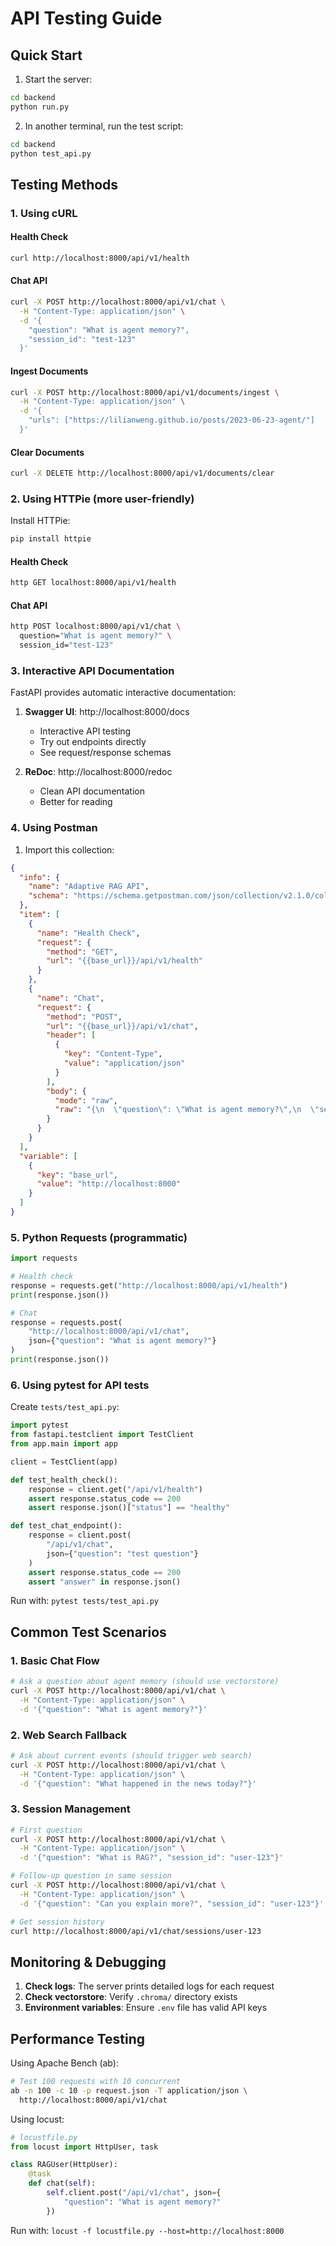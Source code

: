 # API Testing Guide

## Quick Start

1. Start the server:
```bash
cd backend
python run.py
```

2. In another terminal, run the test script:
```bash
cd backend
python test_api.py
```

## Testing Methods

### 1. Using cURL

#### Health Check
```bash
curl http://localhost:8000/api/v1/health
```

#### Chat API
```bash
curl -X POST http://localhost:8000/api/v1/chat \
  -H "Content-Type: application/json" \
  -d '{
    "question": "What is agent memory?",
    "session_id": "test-123"
  }'
```

#### Ingest Documents
```bash
curl -X POST http://localhost:8000/api/v1/documents/ingest \
  -H "Content-Type: application/json" \
  -d '{
    "urls": ["https://lilianweng.github.io/posts/2023-06-23-agent/"]
  }'
```

#### Clear Documents
```bash
curl -X DELETE http://localhost:8000/api/v1/documents/clear
```

### 2. Using HTTPie (more user-friendly)

Install HTTPie:
```bash
pip install httpie
```

#### Health Check
```bash
http GET localhost:8000/api/v1/health
```

#### Chat API
```bash
http POST localhost:8000/api/v1/chat \
  question="What is agent memory?" \
  session_id="test-123"
```

### 3. Interactive API Documentation

FastAPI provides automatic interactive documentation:

1. **Swagger UI**: http://localhost:8000/docs
   - Interactive API testing
   - Try out endpoints directly
   - See request/response schemas

2. **ReDoc**: http://localhost:8000/redoc
   - Clean API documentation
   - Better for reading

### 4. Using Postman

1. Import this collection:

```json
{
  "info": {
    "name": "Adaptive RAG API",
    "schema": "https://schema.getpostman.com/json/collection/v2.1.0/collection.json"
  },
  "item": [
    {
      "name": "Health Check",
      "request": {
        "method": "GET",
        "url": "{{base_url}}/api/v1/health"
      }
    },
    {
      "name": "Chat",
      "request": {
        "method": "POST",
        "url": "{{base_url}}/api/v1/chat",
        "header": [
          {
            "key": "Content-Type",
            "value": "application/json"
          }
        ],
        "body": {
          "mode": "raw",
          "raw": "{\n  \"question\": \"What is agent memory?\",\n  \"session_id\": \"test-123\"\n}"
        }
      }
    }
  ],
  "variable": [
    {
      "key": "base_url",
      "value": "http://localhost:8000"
    }
  ]
}
```

### 5. Python Requests (programmatic)

```python
import requests

# Health check
response = requests.get("http://localhost:8000/api/v1/health")
print(response.json())

# Chat
response = requests.post(
    "http://localhost:8000/api/v1/chat",
    json={"question": "What is agent memory?"}
)
print(response.json())
```

### 6. Using pytest for API tests

Create `tests/test_api.py`:

```python
import pytest
from fastapi.testclient import TestClient
from app.main import app

client = TestClient(app)

def test_health_check():
    response = client.get("/api/v1/health")
    assert response.status_code == 200
    assert response.json()["status"] == "healthy"

def test_chat_endpoint():
    response = client.post(
        "/api/v1/chat",
        json={"question": "test question"}
    )
    assert response.status_code == 200
    assert "answer" in response.json()
```

Run with: `pytest tests/test_api.py`

## Common Test Scenarios

### 1. Basic Chat Flow
```bash
# Ask a question about agent memory (should use vectorstore)
curl -X POST http://localhost:8000/api/v1/chat \
  -H "Content-Type: application/json" \
  -d '{"question": "What is agent memory?"}'
```

### 2. Web Search Fallback
```bash
# Ask about current events (should trigger web search)
curl -X POST http://localhost:8000/api/v1/chat \
  -H "Content-Type: application/json" \
  -d '{"question": "What happened in the news today?"}'
```

### 3. Session Management
```bash
# First question
curl -X POST http://localhost:8000/api/v1/chat \
  -H "Content-Type: application/json" \
  -d '{"question": "What is RAG?", "session_id": "user-123"}'

# Follow-up question in same session
curl -X POST http://localhost:8000/api/v1/chat \
  -H "Content-Type: application/json" \
  -d '{"question": "Can you explain more?", "session_id": "user-123"}'

# Get session history
curl http://localhost:8000/api/v1/chat/sessions/user-123
```

## Monitoring & Debugging

1. **Check logs**: The server prints detailed logs for each request
2. **Check vectorstore**: Verify `.chroma/` directory exists
3. **Environment variables**: Ensure `.env` file has valid API keys

## Performance Testing

Using Apache Bench (ab):
```bash
# Test 100 requests with 10 concurrent
ab -n 100 -c 10 -p request.json -T application/json \
  http://localhost:8000/api/v1/chat
```

Using locust:
```python
# locustfile.py
from locust import HttpUser, task

class RAGUser(HttpUser):
    @task
    def chat(self):
        self.client.post("/api/v1/chat", json={
            "question": "What is agent memory?"
        })
```

Run with: `locust -f locustfile.py --host=http://localhost:8000`